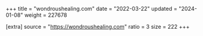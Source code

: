 +++
title = "wondroushealing.com"
date = "2022-03-22"
updated = "2024-01-08"
weight = 227678

[extra]
source = "https://wondroushealing.com"
ratio = 3
size = 222
+++
